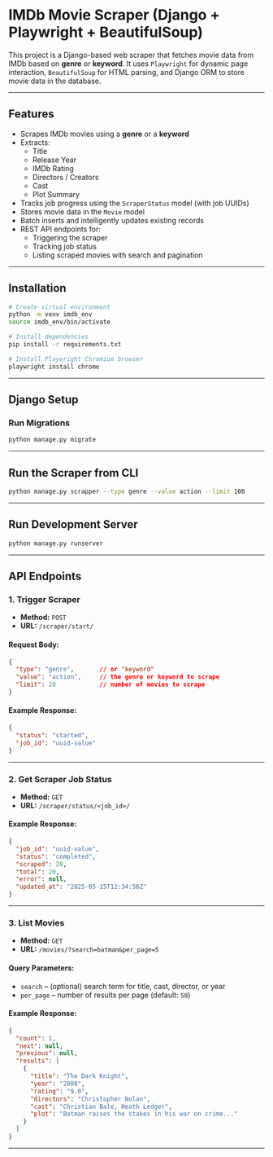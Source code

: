 # IMDb Movie Scraper (Django + Playwright + BeautifulSoup)

This project is a Django-based web scraper that fetches movie data from IMDb based on **genre** or **keyword**. It uses `Playwright` for dynamic page interaction, `BeautifulSoup` for HTML parsing, and Django ORM to store movie data in the database.

---

## Features

- Scrapes IMDb movies using a **genre** or a **keyword**
- Extracts:
  - Title
  - Release Year
  - IMDb Rating
  - Directors / Creators
  - Cast
  - Plot Summary
- Tracks job progress using the `ScraperStatus` model (with job UUIDs)
- Stores movie data in the `Movie` model
- Batch inserts and intelligently updates existing records
- REST API endpoints for:
  - Triggering the scraper
  - Tracking job status
  - Listing scraped movies with search and pagination

---

## Installation

```bash
# Create virtual environment
python -m venv imdb_env
source imdb_env/bin/activate

# Install dependencies
pip install -r requirements.txt

# Install Playwright Chromium browser
playwright install chrome
```

---

## Django Setup

### Run Migrations

```bash
python manage.py migrate
```

---

## Run the Scraper from CLI

```bash
python manage.py scrapper --type genre --value action --limit 100
```

---

## Run Development Server

```bash
python manage.py runserver
```

---

## API Endpoints

### 1. Trigger Scraper
- **Method:** `POST`
- **URL:** `/scraper/start/`

#### Request Body:
```json
{
  "type": "genre",       // or "keyword"
  "value": "action",     // the genre or keyword to scrape
  "limit": 20            // number of movies to scrape
}
```

#### Example Response:
```json
{
  "status": "started",
  "job_id": "uuid-value"
}
```

---

### 2. Get Scraper Job Status
- **Method:** `GET`
- **URL:** `/scraper/status/<job_id>/`

#### Example Response:
```json
{
  "job_id": "uuid-value",
  "status": "completed",
  "scraped": 20,
  "total": 20,
  "error": null,
  "updated_at": "2025-05-15T12:34:56Z"
}
```

---

### 3. List Movies
- **Method:** `GET`
- **URL:** `/movies/?search=batman&per_page=5`

#### Query Parameters:
- `search` – (optional) search term for title, cast, director, or year
- `per_page` – number of results per page (default: `50`)

#### Example Response:
```json
{
  "count": 1,
  "next": null,
  "previous": null,
  "results": [
    {
      "title": "The Dark Knight",
      "year": "2008",
      "rating": "9.0",
      "directors": "Christopher Nolan",
      "cast": "Christian Bale, Heath Ledger",
      "plot": "Batman raises the stakes in his war on crime..."
    }
  ]
}
```

---


